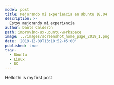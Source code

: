 ```yaml
---
model: post
title: Mejorando mi experiencia en Ubuntu 18.04 
description: >- 
  Estoy mejorando mi experiencia
author: Dante Calderón
path: improving-ux-ubuntu-workspace
image: ../images/screenshot_home_page_2019_1.png
date: '2019-12-09T13:10:52-05:00'
published: true
tags:
  - Ubuntu
  - Linux
  - UX
---
```



Hello thi is my first post
